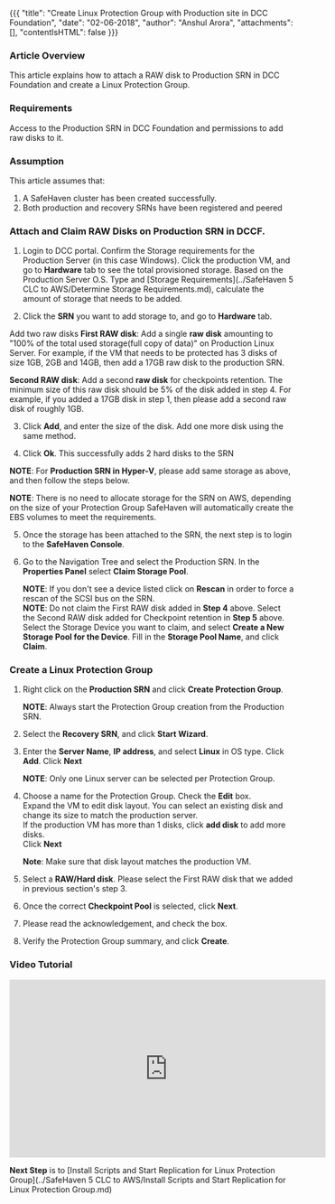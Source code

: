 {{{
  "title": "Create Linux Protection Group with Production site in DCC Foundation",
  "date": "02-06-2018",
  "author": "Anshul Arora",
  "attachments": [],
  "contentIsHTML": false
}}}

### Article Overview
This article explains how to attach a RAW disk to Production SRN in DCC Foundation and create a Linux Protection Group.

### Requirements
Access to the Production SRN in DCC Foundation and permissions to add raw disks to it.

### Assumption
This article assumes that:

1. A SafeHaven cluster has been created successfully.
2. Both production and recovery SRNs have been registered and peered


### Attach and Claim RAW Disks on Production SRN in DCCF.
1. Login to DCC portal. Confirm the Storage requirements for the Production Server (in this case Windows). Click the production VM, and go to **Hardware** tab to see the total provisioned storage. Based on the Production Server O.S. Type and [Storage Requirements](../SafeHaven 5 CLC to AWS/Determine Storage Requirements.md), calculate the amount of storage that needs to be added.

2. Click the **SRN** you want to add storage to, and go to **Hardware** tab.  

Add two raw disks 
**First RAW disk**: Add a single **raw disk** amounting to "100% of the total used storage(full copy of data)" on Production Linux Server.
For example, if the VM that needs to be protected has 3 disks of size 1GB, 2GB and 14GB, then add a 17GB raw disk to the production SRN.

**Second RAW disk**: Add a second **raw disk** for checkpoints retention. The minimum size of this raw disk should be 5% of the disk added in step 4.
For example, if you added a 17GB disk in step 1, then please add a second raw disk of roughly 1GB.

3. Click **Add**, and enter the size of the disk. Add one more disk using the same method.

4. Click **Ok**. This successfully adds 2 hard disks to the SRN

**NOTE**: For **Production SRN in Hyper-V**, please add same storage as above, and then follow the steps below.

**NOTE**: There is no need to allocate storage for the SRN on AWS, depending on the size of your Protection Group SafeHaven will automatically create the EBS volumes to meet the requirements.

5. Once the storage has been attached to the SRN, the next step is to login to the **SafeHaven Console**.
6. Go to the Navigation Tree and select the Production SRN. In the **Properties Panel** select **Claim Storage Pool**.  

   **NOTE**: If you don't see a device listed click on **Rescan** in order to force a rescan of the SCSI bus on the SRN.  
   **NOTE**: Do not claim the First RAW disk added in **Step 4** above. Select the Second RAW disk added for Checkpoint retention in **Step 5** above. Select the Storage Device you want to claim, and select **Create a New Storage Pool for the Device**. Fill in the **Storage Pool Name**, and click **Claim**.

### Create a Linux Protection Group
1. Right click on the **Production SRN** and click **Create Protection Group**.

   **NOTE**: Always start the Protection Group creation from the Production SRN.

2. Select the **Recovery SRN**, and click **Start Wizard**.

3. Enter the **Server Name**, **IP address**, and select **Linux** in OS type.
   Click **Add**. Click **Next**

   **NOTE**: Only one Linux server can be selected per Protection Group.

4. Choose a name for the Protection Group. Check the **Edit** box.  
   Expand the VM to edit disk layout. You can select an existing disk and change its size to match the production server.   
   If the production VM has more than 1 disks, click **add disk** to add more disks.  
   Click **Next**  
   
   **Note**: Make sure that disk layout matches the production VM.

5. Select a **RAW/Hard disk**. Please select the First RAW disk that we added in previous section's step 3.

7. Once the correct **Checkpoint Pool** is selected, click **Next**.

8. Please read the acknowledgement, and check the box.

9. Verify the Protection Group summary, and click **Create**.

### Video Tutorial
<p>
<iframe width="560" height="315" src="https://www.youtube.com/embed/MhANG2fdiKA" frameborder="0" allow="autoplay; encrypted-media" allowfullscreen></iframe>
</p>

**Next Step** is to [Install Scripts and Start Replication for Linux Protection Group](../SafeHaven 5 CLC to AWS/Install Scripts and Start Replication for Linux Protection Group.md)
